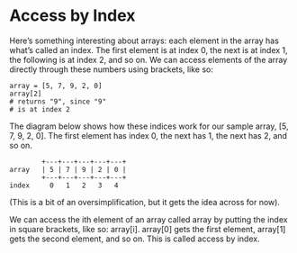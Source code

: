 # Access by Index

Here’s something interesting about arrays: each element in the array has what’s called an index. The first element is at index 0, the next is at index 1, the following is at index 2, and so on. We can access elements of the array directly through these numbers using brackets, like so:

    array = [5, 7, 9, 2, 0]
    array[2]
    # returns "9", since "9"
    # is at index 2

The diagram below shows how these indices work for our sample array, [5, 7, 9, 2, 0]. The first element has index 0, the next has 1, the next has 2, and so on.

            +---+---+---+---+---+
    array   | 5 | 7 | 9 | 2 | 0 |
            +---+---+---+---+---+
    index     0   1   2   3   4

(This is a bit of an oversimplification, but it gets the idea across for now).

We can access the ith element of an array called array by putting the index in square brackets, like so: array[i]. array[0] gets the first element, array[1] gets the second element, and so on. This is called access by index.
